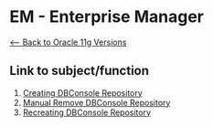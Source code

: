 # EM - Enterprise Manager
[<-- Back to Oracle 11g Versions](https://github.com/mtemporim/Databases/tree/main/Oracle/11g)

## Link to subject/function  
1. [Creating DBConsole Repository]()
1. [Manual Remove DBConsole Repository](https://github.com/mtemporim/Databases/blob/main/Oracle/11g/EM/ManualRemoveDbConsoleRepository.md)
1. [Recreating DBConsole Repository](https://github.com/mtemporim/Databases/blob/main/Oracle/11g/EM/RecreateEnterpriseManager.md)

